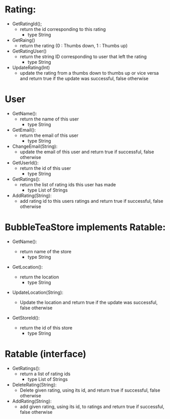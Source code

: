 ﻿# Rating:

- GetRatingId();
    - return the id corresponding to this rating
        - type String
- GetRaing()
    - return the rating (0 : Thumbs down, 1 : Thumbs up)
- GetRatingUser()
    - return the string ID corresponding to user that left the rating
        - type String
- UpdateRating(Int)
    - update the rating from a thumbs down to thumbs up or vice versa and return true if the update was successful,
      false otherwise

# User

- GetName():
    - return the name of this user
        - type String
- GetEmail():
    - return the email of this user
        - type String
- ChangeEmail(String):
    - update the email of this user and return true if successful, false otherwise
- GetUserId():
    - return the id of this user
        - type String
- GetRatings():
    - return the list of rating ids this user has made
        - type List of Strings
- AddRating(String):
    - add rating id to this users ratings and return true if successful, false otherwise

# BubbleTeaStore implements Ratable:

- GetName():
    - return name of the store
        - type String
- GetLocation():
    - return the location
        - type String
- UpdateLocation(String):
    - Update the location and return true if the update was successful, false otherwise

- GetStoreId():
    - return the id of this store
        - type String

# Ratable (interface)

- GetRatings():
    - return a list of rating ids
        - type List of Strings
- DeleteRating(String):
    - Delete given rating, using its id, and return true if successful, false otherwise
- AddRating(String):
    - add given rating, using its id, to ratings and return true if successful, false otherwise




